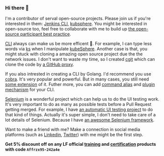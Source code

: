 ### Hi there 👋

<!--
**LinuxSuRen/LinuxSuRen** is a ✨ _special_ ✨ repository because its `README.md` (this file) appears on your GitHub profile.

Here are some ideas to get you started:

- 🔭 I’m currently working on ...
- 🌱 I’m currently learning ...
- 👯 I’m looking to collaborate on ...
- 🤔 I’m looking for help with ...
- 💬 Ask me about ...
- 📫 How to reach me: ...
- 😄 Pronouns: ...
- ⚡ Fun fact: ...
-->

I'm a contributor of serval open-source projects. Please join us if you're interested in them: [Jenkins CLI](https://github.com/jenkins-zh/jenkins-cli), [kubsphere](https://github.com/kubesphere/kubesphere). You might be interested in open-source too, feel free to collaborate with me to build up [the open-source participant best practice](https://github.com/LinuxSuRen/open-source-best-practice).

[CLI](https://github.com/topics/cli) always can make us be more efficent 🚀. For example, I can type less words via [ks](https://github.com/LinuxSuRen/ks) when I manipulate [kubeSphere](https://github.com/kubesphere/kubesphere). Another case is that, you might stuck with cloning a amazing open source project due the the network issues. I don't want to waste my time, so I created [cgit](https://github.com/LinuxSuRen/cgit) which can clone the code by [a GitHub proxy](http://github.com.cnpmjs.org/).

If you also intrested in creating a CLI by Golang. I'd recommend you use [cobra](https://github.com/spf13/cobra). It's very popular and powerful. But in many cases, you still need [some extension](https://github.com/LinuxSuRen/cobra-extension) of it. Futher more, you can add [command alias](https://github.com/LinuxSuRen/go-cli-alias/) and [plugin mechanism](https://github.com/LinuxSuRen/go-cli-plugin) for your CLI.

[Selenium](https://github.com/seleniumhq/selenium/) is a wonderful project which can help us to do the UI testing work. It's very important to do as many as possible tests before a Pull Request getting merged. For example, I have [an automatic UI testing project](https://github.com/LinuxSuRen/ks-ui-test) to do that kind of things. Actually it's super simple, I don't need to take care of a lot details of Selenium. Because I have [an awesome Selenium framework](https://github.com/LinuxSuRen/phoenix.webui.framework).

Want to make a friend with me? Make a connection in social media platforms (such as [Linkedin](https://www.linkedin.com/in/linuxsuren/), [Twitter](https://twitter.com/linuxsuren)) with me might be the first step.

**Get 5% discount off on any LF official [training](https://training.linuxfoundation.cn/courses) and [certification](https://training.linuxfoundation.cn/certificates) products with code `Affrzx95-242a4e`**
